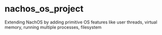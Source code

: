 # nachos_os_project
Extending NachOS by adding primitive OS features like user threads, virtual memory, running multiple processes, filesystem
